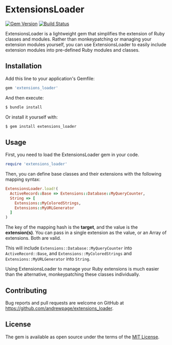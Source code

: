 # ExtensionsLoader

[![Gem Version](https://badge.fury.io/rb/extensions_loader.svg)](https://badge.fury.io/rb/extensions_loader)
[![Build Status](https://travis-ci.org/andrewpage/extensions_loader.svg?branch=master)](https://travis-ci.org/andrewpage/extensions_loader)

ExtensionsLoader is a lightweight gem that simplifies the extension of Ruby classes and modules. Rather than monkeypatching or managing your extension modules yourself, you can use ExtensionsLoader to easily include extension modules into pre-defined Ruby modules and classes.

## Installation

Add this line to your application's Gemfile:

```ruby
gem 'extensions_loader'
```

And then execute:

```sh
$ bundle install
```

Or install it yourself with:

```bash
$ gem install extensions_loader
```

## Usage

First, you need to load the ExtensionsLoader gem in your code.

```ruby
require 'extensions_loader'
```

Then, you can define base classes and their extensions with the following mapping syntax:

```ruby
ExtensionsLoader.load!(
  ActiveRecord::Base => Extensions::Database::MyQueryCounter,
  String => [
    Extensions::MyColoredStrings,
    Extensions::MyURLGenerator
  ]
)
```

The key of the mapping hash is the **target**, and the value is the **extension(s)**. You can pass in a single extension as the value, or an Array of extensions. Both are valid.

This will include `Extensions::Database::MyQueryCounter` into `ActiveRecord::Base`, and `Extensions::MyColoredStrings` and `Extensions::MyURLGenerator` into `String`.

Using ExtensionsLoader to manage your Ruby extensions is much easier than the alternative, monkeypatching these classes individually.


## Contributing

Bug reports and pull requests are welcome on GitHub at https://github.com/andrewpage/extensions_loader.


## License

The gem is available as open source under the terms of the [MIT License](http://opensource.org/licenses/MIT).
